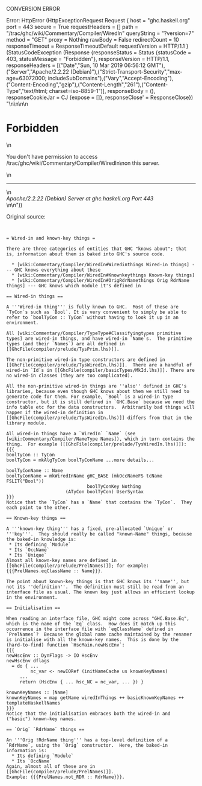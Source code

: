 CONVERSION ERROR

Error: HttpError (HttpExceptionRequest Request {
  host                 = "ghc.haskell.org"
  port                 = 443
  secure               = True
  requestHeaders       = []
  path                 = "/trac/ghc/wiki/Commentary/Compiler/WiredIn"
  queryString          = "?version=7"
  method               = "GET"
  proxy                = Nothing
  rawBody              = False
  redirectCount        = 10
  responseTimeout      = ResponseTimeoutDefault
  requestVersion       = HTTP/1.1
}
 (StatusCodeException (Response {responseStatus = Status {statusCode = 403, statusMessage = "Forbidden"}, responseVersion = HTTP/1.1, responseHeaders = [("Date","Sun, 10 Mar 2019 06:56:12 GMT"),("Server","Apache/2.2.22 (Debian)"),("Strict-Transport-Security","max-age=63072000; includeSubDomains"),("Vary","Accept-Encoding"),("Content-Encoding","gzip"),("Content-Length","261"),("Content-Type","text/html; charset=iso-8859-1")], responseBody = (), responseCookieJar = CJ {expose = []}, responseClose' = ResponseClose}) "<!DOCTYPE HTML PUBLIC \"-//IETF//DTD HTML 2.0//EN\">\n<html><head>\n<title>403 Forbidden</title>\n</head><body>\n<h1>Forbidden</h1>\n<p>You don't have permission to access /trac/ghc/wiki/Commentary/Compiler/WiredIn\non this server.</p>\n<hr>\n<address>Apache/2.2.22 (Debian) Server at ghc.haskell.org Port 443</address>\n</body></html>\n"))

Original source:

```trac
 

= Wired-in and known-key things =

There are three categories of entities that GHC "knows about"; that is, information about them is baked into GHC's source code.

  * [wiki:Commentary/Compiler/WiredIn#Wiredinthings Wired-in things] --- GHC knows everything about these
  * [wiki:Commentary/Compiler/WiredIn#Knownkeythings Known-key things]
  * [wiki:Commentary/Compiler/WiredIn#OrigRdrNamethings Orig RdrName  things] --- GHC knows which module it's defined in

== Wired-in things ==

A '''Wired-in thing''' is fully known to GHC.  Most of these are `TyCon`s such as `Bool`. It is very convenient to simply be able to refer to `boolTyCon :: TyCon` without having to look it up in an environment.  

All [wiki:Commentary/Compiler/TypeType#Classifyingtypes primitive types] are wired-in things, and have wired-in `Name`s.  The primitive types (and their `Names`) are all defined in [[GhcFile(compiler/prelude/TysPrim.lhs)]].

The non-primitive wired-in type constructors are defined in [[GhcFile(compiler/prelude/TysWiredIn.lhs)]].  There are a handful of wired-in `Id`s in [[GhcFile(compiler/basicTypes/MkId.lhs)]]. There are no wired-in classes (they are too complicated). 

All the non-primitive wired-in things are ''also'' defined in GHC's libraries, because even though GHC knows about them we still need to generate code for them. For example, `Bool` is a wired-in type constructor, but it is still defined in `GHC.Base` because we need the info table etc for the data constructors.  Arbitrarily bad things will happen if the wired-in definition in [[GhcFile(compiler/prelude/TysWiredIn.lhs)]] differs from that in the library module.

All wired-in things have a `WiredIn` `Name` (see [wiki:Commentary/Compiler/NameType Names]), which in turn contains the thing.  For example ([[GhcFile(compiler/prelude/TysWiredIn.lhs)]]):
{{{
boolTyCon :: TyCon
boolTyCon = mkAlgTyCon boolTyConName ...more details...

boolTyConName :: Name
boolTyConName = mkWiredInName gHC_BASE (mkOccNameFS tcName FSLIT("Bool"))
                              boolTyConKey Nothing
 	 	              (ATyCon boolTyCon) UserSyntax
}}}
Notice that the `TyCon` has a `Name` that contains the `TyCon`.  They each point to the other.

== Known-key things ==

A '''known-key thing''' has a fixed, pre-allocated `Unique` or '''key'''.  They should really be called "known-Name" things, because the baked-in knowledge is:
 * Its defining `Module`
 * Its `OccName`
 * Its `Unique`
Almost all known-key names are defined in [[GhcFile(compiler/prelude/PrelNames)]]; for example: {{{PrelNames.eqClassName :: Name}}}.

The point about known-key things is that GHC knows its ''name'', but not its ''definition''.  The definition must still be read from an interface file as usual. The known key just allows an efficient lookup in the environment.

== Initialisation ==

When reading an interface file, GHC might come across "GHC.Base.Eq", which is the name of the `Eq` class.  How does it match up this occurrence in the interface file with `eqClassName` defined in `PrelNames`?  Because the global name cache maintained by the renamer is initialise with all the known-key names.  This is done by the (hard-to-find) function `HscMain.newHscEnv`:
{{{
newHscEnv :: DynFlags -> IO HscEnv
newHscEnv dflags
  = do { ...
         nc_var <- newIORef (initNameCache us knownKeyNames)
	 ...
	 return (HscEnv { ... hsc_NC = nc_var, ... }) }

knownKeyNames :: [Name]
knownKeyNames = map getName wiredInThings ++ basicKnownKeyNames ++ templateHaskellNames
}}}
Notice that the initialisation embraces both the wired-in and ("basic") known-key names.

== `Orig` `RdrName` things ==

An '''Orig !RdrName thing''' has a top-level definition of a `RdrName`, using the `Orig` constructor.  Here, the baked-in information is:
  * Its defining `Module`
  * Its `OccName`
Again, almost all of these are in [[GhcFile(compiler/prelude/PrelNames)]].
Example: {{{PrelNames.not_RDR :: RdrName}}}.

```
